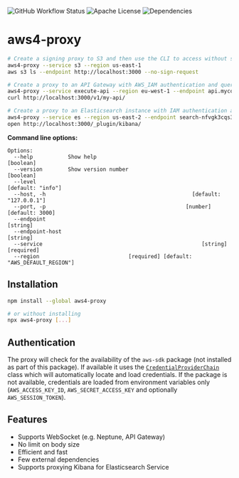 ![GitHub Workflow Status](https://img.shields.io/github/workflow/status/monken/aws4-proxy/build)
![Apache License](https://img.shields.io/badge/license-Apache--2.0-yellow)
![Dependencies](https://img.shields.io/badge/dependencies-2-blue)

# aws4-proxy

```bash
# Create a signing proxy to S3 and then use the CLI to access without signing
aws4-proxy --service s3 --region us-east-1
aws s3 ls --endpoint http://localhost:3000 --no-sign-request

# Create a proxy to an API Gateway with AWS_IAM authentication and query using curl
aws4-proxy --service execute-api --region eu-west-1 --endpoint api.mycorp.com
curl http://localhost:3000/v1/my-api/

# Create a proxy to an Elasticsearch instance with IAM authentication and open Kibana
aws4-proxy --service es --region us-east-2 --endpoint search-nfvgk3cqs3nk3u.us-east-2.es.amazonaws.com
open http://localhost:3000/_plugin/kibana/
```

**Command line options:**

```
Options:
  --help           Show help                                           [boolean]
  --version        Show version number                                 [boolean]
  --level                                                      [default: "info"]
  --host, -h                                              [default: "127.0.0.1"]
  --port, -p                                            [number] [default: 3000]
  --endpoint                                                            [string]
  --endpoint-host                                                       [string]
  --service                                                  [string] [required]
  --region                            [required] [default: "AWS_DEFAULT_REGION"]
```

## Installation

```bash
npm install --global aws4-proxy

# or without installing
npx aws4-proxy [...]
```

## Authentication

The proxy will check for the availability of the `aws-sdk` package (not installed as part of this package). If available it uses the [`CredentialProviderChain`](https://docs.aws.amazon.com/AWSJavaScriptSDK/latest/AWS/CredentialProviderChain.html) class which will automatically locate and load credentials. If the package is not available, credentials are loaded from environment variables only (`AWS_ACCESS_KEY_ID`, `AWS_SECRET_ACCESS_KEY` and optionally `AWS_SESSION_TOKEN`).

## Features

* Supports WebSocket (e.g. Neptune, API Gateway)
* No limit on body size
* Efficient and fast
* Few external dependencies
* Supports proxying Kibana for Elasticsearch Service

